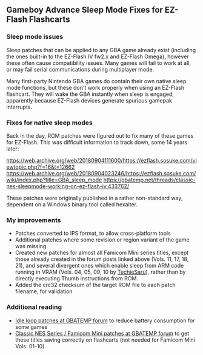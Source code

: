 ## Gameboy Advance Sleep Mode Fixes for EZ-Flash Flashcarts

### Sleep mode issues

Sleep patches that can be applied to any GBA game already exist (including the ones built-in to the EZ-Flash IV fw2.x and EZ-Flash Omega), however these often cause compatibility issues. Many games will fail to work at all, or may fail serial communications during multiplayer mode.

Many first-party Nintendo GBA games do contain their own native sleep mode functions, but these don't work properly when using an EZ-Flash flashcart. They will wake the GBA instantly when sleep is engaged, apparently because EZ-Flash devices generate spurious gamepak interrupts.

### Fixes for native sleep modes
Back in the day, ROM patches were figured out to fix many of these games for EZ-Flash. This was difficult information to track down, some 14 years later: 

https://web.archive.org/web/20180904111600/https://ezflash.sosuke.com/viewtopic.php?f=16&t=12662 
https://web.archive.org/web/20180904023246/https://ezflash.sosuke.com/wiki/index.php?title=GBA_sleep_mode 
https://gbatemp.net/threads/classic-nes-sleepmode-working-on-ez-flash-iv.433762/ 

These patches were originally published in a rather non-standard way, dependent on a Windows binary tool called hexalter.

### My improvements
- Patches converted to IPS format, to allow cross-platform tools
- Additional patches where some revision or region variant of the game was missing
- Created new patches for almost all Famicom Mini series titles, except those already created in the forum posts linked above (Vols. 11, 17, 18, 21), and several divergent ones which enable sleep from ARM code running in VRAM (Vols. 04, 05, 09, 10 by [TechieSaru](https://gbatemp.net/threads/native-sleep-mode-fix-patches-for-ez-flash-iv.608648/post-10216389)), rather than by directly executing Thumb instructions from ROM.
- Added the crc32 checksum of the target ROM file to each patch filename, for validation

### Additional reading
- [Idle loop patches at GBATEMP forum](https://gbatemp.net/threads/game-boy-advance-idle-loop-patches-i-e-speedhacks.396278/) to reduce battery consumption for some games
- [Classic NES Series / Famicom Mini patches at GBATEMP forum](https://gbatemp.net/threads/how-can-these-roms-be-made-to-work-with-the-ezflash-iv.378837/) to get these titles saving correctly on flashcarts (not needed for Famicom Mini Vols. 01-10).
